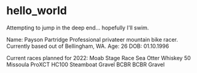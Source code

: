 # hello_world
Attempting to jump in the deep end... hopefully I'll swim.

Name: Payson Partridge
Professional privateer mountain bike racer.
Currently based out of Bellingham, WA.
Age: 26
DOB: 01.10.1996

Current races planned for 2022:
Moab Stage Race
Sea Otter
Whiskey 50
Missoula ProXCT
HC100
Steamboat Gravel
BCBR
BCBR Gravel

